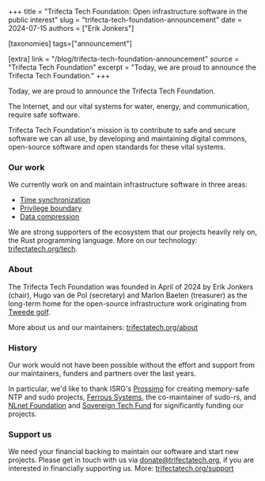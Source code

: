 +++
title = "Trifecta Tech Foundation: Open infrastructure software in the public interest"
slug = "trifecta-tech-foundation-announcement"
date = 2024-07-15
authors = ["Erik Jonkers"]

[taxonomies]
tags=["announcement"]

[extra]
link = "/blog/trifecta-tech-foundation-announcement"
source = "Trifecta Tech Foundation"
excerpt = "Today, we are proud to announce the Trifecta Tech Foundation."
+++

Today, we are proud to announce the Trifecta Tech Foundation. 

The Internet, and our vital systems for water, energy, and communication, require safe software. 

Trifecta Tech Foundation's mission is to contribute to safe and secure software we can all use, by developing and maintaining digital commons, open-source software and open standards for these vital systems.

### Our work

We currently work on and maintain infrastructure software in three areas:

- [Time synchronization](/initiatives/time-synchronization/)
- [Privilege boundary](/initiatives/privilege-boundary/)
- [Data compression](/initiatives/data-compression/)

We are strong supporters of the ecosystem that our projects heavily rely on, the Rust programming language. More on our technology: [trifectatech.org/tech](https://trifectatech.org/tech/).

### About

The Trifecta Tech Foundation was founded in April of 2024 by Erik Jonkers (chair), Hugo van de Pol (secretary) and Marlon Baeten (treasurer) as the long-term home for the open-source infrastructure work originating from [Tweede golf](https://tweedegolf.nl/en).

More about us and our maintainers: [trifectatech.org/about](https://trifectatech.org/about/)

### History

Our work would not have been possible without the effort and support from our maintainers, funders and partners over the last years. 

In particular, we'd like to thank ISRG's [Prossimo](https://www.memorysafety.org/) for creating memory-safe NTP and sudo projects, [Ferrous Systems](https://ferrous-systems.com/), the co-maintainer of sudo-rs, and [NLnet Foundation](https://nlnet.nl/) and [Sovereign Tech Fund](https://www.sovereigntechfund.de/) for significantly funding our projects.

### Support us

We need your financial backing to maintain our software and start new projects. Please get in touch with us via donate@trifectatech.org, if you are interested in financially supporting us. More: [trifectatech.org/support](https://trifectatech.org/support/)


        